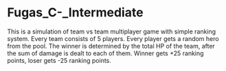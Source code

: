 # Fugas_C-_Intermediate

This is a simulation of team vs team multiplayer game with simple ranking system.
Every team consists of 5 players.
Every player gets a random hero from the pool.
The winner is determined by the total HP of the team, after the sum of damage is dealt to each of them.
Winner gets +25 ranking points, loser gets -25 ranking points.
